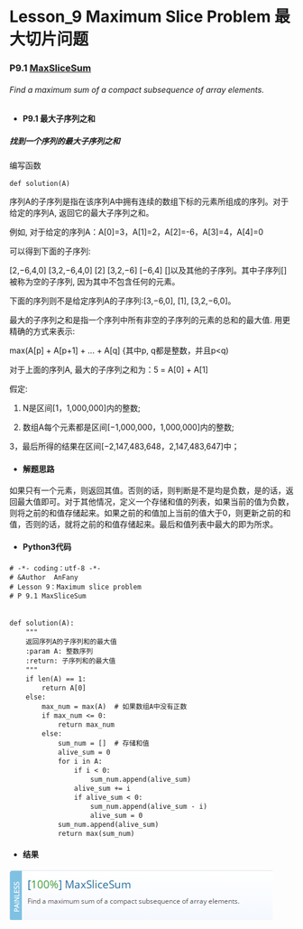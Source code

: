 # Lesson_9 Maximum Slice Problem  最大切片问题

### P9.1 [MaxSliceSum](https://app.codility.com/programmers/lessons/9-maximum_slice_problem/max_slice_sum/) 

###### Find a maximum sum of a compact subsequence of array elements.

* #### P9.1  最大子序列之和

##### 找到一个序列的最大子序列之和

编写函数
```
def solution(A)
```

序列A的子序列是指在该序列A中拥有连续的数组下标的元素所组成的序列。对于给定的序列A, 返回它的最大子序列之和。

例如, 对于给定的序列A：A[0]=3，A[1]=2，A[2]=-6，A[3]=4，A[4]=0

可以得到下面的子序列:

[2,−6,4,0] [3,2,−6,4,0] [2] [3,2,−6] [−6,4] []以及其他的子序列。其中子序列[]被称为空的子序列, 因为其中不包含任何的元素。

下面的序列则不是给定序列A的子序列:[3,−6,0], [1], [3,2,−6,0]。

最大的子序列之和是指一个序列中所有非空的子序列的元素的总和的最大值. 用更精确的方式来表示:

max(A[p] + A[p+1] + ... + A[q] {其中p, q都是整数，并且p<q)

对于上面的序列A, 最大的子序列之和为：5 = A[0] + A[1]


假定:

  1. N是区间[1，1,000,000]内的整数;
  
  2. 数组A每个元素都是区间[−1,000,000，1,000,000]内的整数;

  3，最后所得的结果在区间[−2,147,483,648，2,147,483,647]中；


* #### 解题思路

如果只有一个元素，则返回其值。否则的话，则判断是不是均是负数，是的话，返回最大值即可。对于其他情况，定义一个存储和值的列表，如果当前的值为负数，则将之前的和值存储起来。如果之前的和值加上当前的值大于0，则更新之前的和值，否则的话，就将之前的和值存储起来。最后和值列表中最大的即为所求。

* #### Python3代码

```
# -*- coding：utf-8 -*-
# &Author  AnFany
# Lesson 9：Maximum slice problem
# P 9.1 MaxSliceSum


def solution(A):
    """
    返回序列A的子序列和的最大值
    :param A: 整数序列
    :return: 子序列和的最大值
    """
    if len(A) == 1:
        return A[0]
    else:
        max_num = max(A)  # 如果数组A中没有正数
        if max_num <= 0:
            return max_num
        else:
            sum_num = []  # 存储和值
            alive_sum = 0
            for i in A:
                if i < 0:
                    sum_num.append(alive_sum)
                alive_sum += i
                if alive_sum < 0:
                    sum_num.append(alive_sum - i)
                    alive_sum = 0
            sum_num.append(alive_sum)
            return max(sum_num)
```

* #### 结果


![image](https://github.com/Anfany/Codility-Lessons-By-Python3/blob/master/L9_Maximum%20Slice%20Problem/9.1.png)
